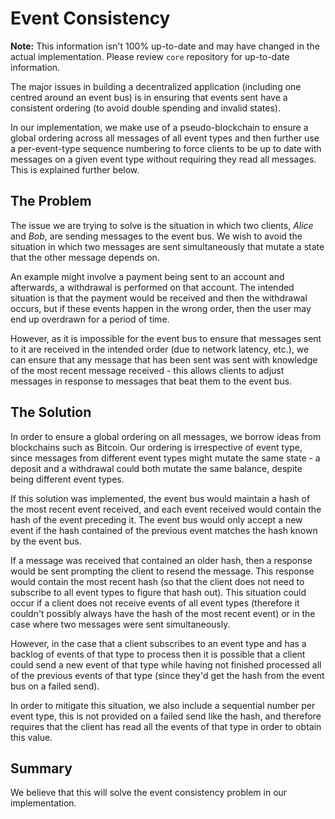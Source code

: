 # Event Consistency
**Note:** This information isn't 100% up-to-date and may have changed in the actual implementation. Please review `core` repository for up-to-date information.

The major issues in building a decentralized application (including one centred around an event bus) is in ensuring that events sent have a consistent ordering (to avoid double spending and invalid states).

In our implementation, we make use of a pseudo-blockchain to ensure a global ordering across all messages of all event types and then further use a per-event-type sequence numbering to force clients to be up to date with messages on a given event type without requiring they read all messages. This is explained further below.

## The Problem
The issue we are trying to solve is the situation in which two clients, *Alice* and *Bob*, are sending messages to the event bus. We wish to avoid the situation in which two messages are sent simultaneously that mutate a state that the other message depends on.

An example might involve a payment being sent to an account and afterwards, a withdrawal is performed on that account. The intended situation is that the payment would be received and then the withdrawal occurs, but if these events happen in the wrong order, then the user may end up overdrawn for a period of time.

However, as it is impossible for the event bus to ensure that messages sent to it are received in the intended order (due to network latency, etc.), we can ensure that any message that has been sent was sent with knowledge of the most recent message received - this allows clients to adjust messages in response to messages that beat them to the event bus.

## The Solution
In order to ensure a global ordering on all messages, we borrow ideas from blockchains such as Bitcoin. Our ordering is irrespective of event type, since messages from different event types might mutate the same state - a deposit and a withdrawal could both mutate the same balance, despite being different event types.

If this solution was implemented, the event bus would maintain a hash of the most recent event received, and each event received would contain the hash of the event preceding it. The event bus would only accept a new event if the hash contained of the previous event matches the hash known by the event bus.

If a message was received that contained an older hash, then a response would be sent prompting the client to resend the message. This response would contain the most recent hash (so that the client does not need to subscribe to all event types to figure that hash out). This situation could occur if a client does not receive events of all event types (therefore it couldn't possibly always have the hash of the most recent event) or in the case where two messages were sent simultaneously.

However, in the case that a client subscribes to an event type and has a backlog of events of that type to process then it is possible that a client could send a new event of that type while having not finished processed all of the previous events of that type (since they'd get the hash from the event bus on a failed send).

In order to mitigate this situation, we also include a sequential number per event type, this is not provided on a failed send like the hash, and therefore requires that the client has read all the events of that type in order to obtain this value.

## Summary
We believe that this will solve the event consistency problem in our implementation.
